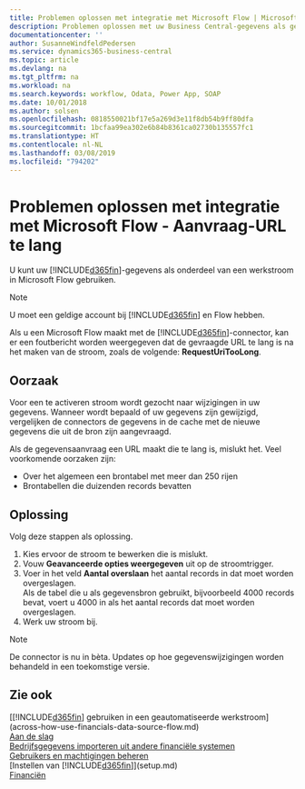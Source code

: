 ```yaml
---
title: Problemen oplossen met integratie met Microsoft Flow | Microsoft Docs
description: Problemen oplossen met uw Business Central-gegevens als gegevensbron beschikbaar maken en een OData-URL van uw webservices opgeven om een geautomatiseerde werkstroom te maken.
documentationcenter: ''
author: SusanneWindfeldPedersen
ms.service: dynamics365-business-central
ms.topic: article
ms.devlang: na
ms.tgt_pltfrm: na
ms.workload: na
ms.search.keywords: workflow, Odata, Power App, SOAP
ms.date: 10/01/2018
ms.author: solsen
ms.openlocfilehash: 0818550021bf17e5a269d3e11f8db54b9ff80dfa
ms.sourcegitcommit: 1bcfaa99ea302e6b84b8361ca02730b135557fc1
ms.translationtype: HT
ms.contentlocale: nl-NL
ms.lasthandoff: 03/08/2019
ms.locfileid: "794202"
---
```

# <a name="troubleshooting-integration-with-microsoft-flow---request-url-too-long"></a>Problemen oplossen met integratie met Microsoft Flow - Aanvraag-URL te lang
U kunt uw [!INCLUDE[d365fin](includes/d365fin_md.md)]-gegevens als onderdeel van een werkstroom in Microsoft Flow gebruiken.  

> [!NOTE]  
>   U moet een geldige account bij [!INCLUDE[d365fin](includes/d365fin_md.md)] en Flow hebben.  

Als u een Microsoft Flow maakt met de [!INCLUDE[d365fin](includes/d365fin_md.md)]-connector, kan er een foutbericht worden weergegeven dat de gevraagde URL te lang is na het maken van de stroom, zoals de volgende: **RequestUriTooLong**.

## <a name="cause"></a>Oorzaak
Voor een te activeren stroom wordt gezocht naar wijzigingen in uw gegevens. Wanneer wordt bepaald of uw gegevens zijn gewijzigd, vergelijken de connectors de gegevens in de cache met de nieuwe gegevens die uit de bron zijn aangevraagd.  

Als de gegevensaanvraag een URL maakt die te lang is, mislukt het. Veel voorkomende oorzaken zijn:
- Over het algemeen een brontabel met meer dan 250 rijen
- Brontabellen die duizenden records bevatten

## <a name="workaround"></a>Oplossing
Volg deze stappen als oplossing.
1. Kies ervoor de stroom te bewerken die is mislukt.
2. Vouw **Geavanceerde opties weergegeven** uit op de stroomtrigger.
3. Voer in het veld **Aantal overslaan** het aantal records in dat moet worden overgeslagen.  
Als de tabel die u als gegevensbron gebruikt, bijvoorbeeld 4000 records bevat, voert u 4000 in als het aantal records dat moet worden overgeslagen.
4. Werk uw stroom bij.

> [!NOTE]  
> De connector is nu in bèta. Updates op hoe gegevenswijzigingen worden behandeld in een toekomstige versie.


## <a name="see-also"></a>Zie ook
[[!INCLUDE[d365fin](includes/d365fin_md.md)] gebruiken in een geautomatiseerde werkstroom](across-how-use-financials-data-source-flow.md)  
[Aan de slag](product-get-started.md)  
[Bedrijfsgegevens importeren uit andere financiële systemen](across-import-data-configuration-packages.md)  
[Gebruikers en machtigingen beheren](ui-how-users-permissions.md)    
[Instellen van [!INCLUDE[d365fin](includes/d365fin_md.md)]](setup.md)  
[Financiën](finance.md)  
